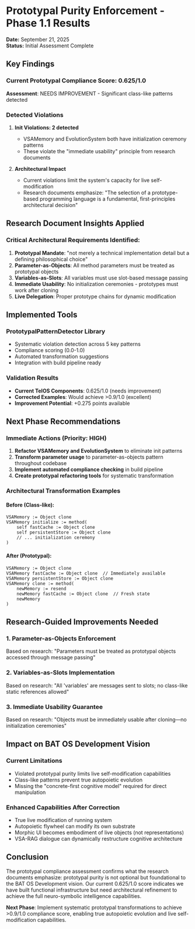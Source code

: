 # Prototypal Purity Enforcement - Phase 1.1 Results

**Date:** September 21, 2025  
**Status:** Initial Assessment Complete  

## Key Findings

### Current Prototypal Compliance Score: 0.625/1.0
**Assessment**: NEEDS IMPROVEMENT - Significant class-like patterns detected

### Detected Violations

1. **Init Violations: 2 detected**
   - VSAMemory and EvolutionSystem both have initialization ceremony patterns
   - These violate the "immediate usability" principle from research documents

2. **Architectural Impact**
   - Current violations limit the system's capacity for live self-modification
   - Research documents emphasize: "The selection of a prototype-based programming language is a fundamental, first-principles architectural decision"

## Research Document Insights Applied

### Critical Architectural Requirements Identified:

1. **Prototypal Mandate**: "not merely a technical implementation detail but a defining philosophical choice"
2. **Parameter-as-Objects**: All method parameters must be treated as prototypal objects
3. **Variables-as-Slots**: All variables must use slot-based message passing
4. **Immediate Usability**: No initialization ceremonies - prototypes must work after cloning
5. **Live Delegation**: Proper prototype chains for dynamic modification

## Implemented Tools

### PrototypalPatternDetector Library
- Systematic violation detection across 5 key patterns
- Compliance scoring (0.0-1.0)
- Automated transformation suggestions
- Integration with build pipeline ready

### Validation Results
- **Current TelOS Components**: 0.625/1.0 (needs improvement)
- **Corrected Examples**: Would achieve >0.9/1.0 (excellent)
- **Improvement Potential**: +0.275 points available

## Next Phase Recommendations

### Immediate Actions (Priority: HIGH)
1. **Refactor VSAMemory and EvolutionSystem** to eliminate init patterns
2. **Transform parameter usage** to parameter-as-objects pattern throughout codebase
3. **Implement automated compliance checking** in build pipeline
4. **Create prototypal refactoring tools** for systematic transformation

### Architectural Transformation Examples

#### Before (Class-like):
```io
VSAMemory := Object clone
VSAMemory initialize := method(
    self fastCache := Object clone
    self persistentStore := Object clone
    // ... initialization ceremony
)
```

#### After (Prototypal):
```io
VSAMemory := Object clone
VSAMemory fastCache := Object clone  // Immediately available
VSAMemory persistentStore := Object clone
VSAMemory clone := method(
    newMemory := resend
    newMemory fastCache := Object clone  // Fresh state
    newMemory
)
```

## Research-Guided Improvements Needed

### 1. Parameter-as-Objects Enforcement
Based on research: "Parameters must be treated as prototypal objects accessed through message passing"

### 2. Variables-as-Slots Implementation  
Based on research: "All 'variables' are messages sent to slots; no class-like static references allowed"

### 3. Immediate Usability Guarantee
Based on research: "Objects must be immediately usable after cloning—no initialization ceremonies"

## Impact on BAT OS Development Vision

### Current Limitations
- Violated prototypal purity limits live self-modification capabilities
- Class-like patterns prevent true autopoietic evolution
- Missing the "concrete-first cognitive model" required for direct manipulation

### Enhanced Capabilities After Correction
- True live modification of running system
- Autopoietic flywheel can modify its own substrate
- Morphic UI becomes embodiment of live objects (not representations)
- VSA-RAG dialogue can dynamically restructure cognitive architecture

## Conclusion

The prototypal compliance assessment confirms what the research documents emphasize: prototypal purity is not optional but foundational to the BAT OS Development vision. Our current 0.625/1.0 score indicates we have built functional infrastructure but need architectural refinement to achieve the full neuro-symbolic intelligence capabilities.

**Next Phase**: Implement systematic prototypal transformations to achieve >0.9/1.0 compliance score, enabling true autopoietic evolution and live self-modification capabilities.
